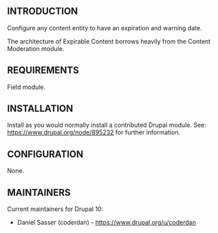 ## INTRODUCTION

Configure any content entity to have an expiration and warning date.

The architecture of Expirable Content borrows heavily from the Content Moderation module.

## REQUIREMENTS

Field module.

## INSTALLATION

Install as you would normally install a contributed Drupal module.
See: https://www.drupal.org/node/895232 for further information.

## CONFIGURATION

None.

## MAINTAINERS

Current maintainers for Drupal 10:

- Daniel Sasser (coderdan) - https://www.drupal.org/u/coderdan
